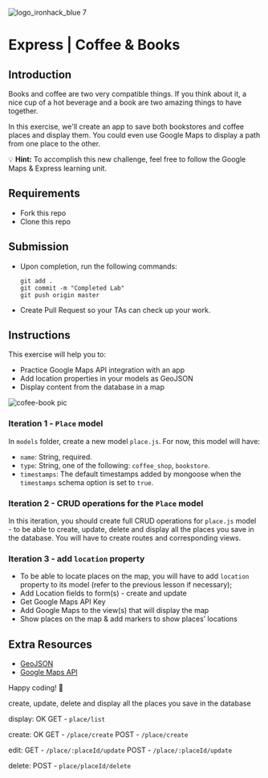 ![logo_ironhack_blue 7](https://user-images.githubusercontent.com/23629340/40541063-a07a0a8a-601a-11e8-91b5-2f13e4e6b441.png)

# Express | Coffee & Books

## Introduction

Books and coffee are two very compatible things. If you think about it, a nice cup of a hot beverage and a book are two amazing things to have together.

In this exercise, we'll create an app to save both bookstores and coffee places and display them. You could even use Google Maps to display a path from one place to the other.

:bulb: **Hint:** To accomplish this new challenge, feel free to follow the Google Maps & Express learning unit.

## Requirements

- Fork this repo
- Clone this repo

## Submission

- Upon completion, run the following commands:

  ```
  git add .
  git commit -m "Completed Lab"
  git push origin master
  ```

- Create Pull Request so your TAs can check up your work.

## Instructions

This exercise will help you to:

- Practice Google Maps API integration with an app
- Add location properties in your models as GeoJSON
- Display content from the database in a map

![cofee-book pic](https://s3-eu-west-1.amazonaws.com/ih-materials/uploads/upload_141038aa0f5ce10c722722400bfdc6d5.jpg)

### Iteration 1 - `Place` model

In `models` folder, create a new model `place.js`. For now, this model will have:

- `name`: String, required.
- `type`: String, one of the following: `coffee_shop`, `bookstore`.
- `timestamps`: The default timestamps added by mongoose when the `timestamps` schema option is set to `true`.

### Iteration 2 - CRUD operations for the `Place` model

In this iteration, you should create full CRUD operations for `place.js` model - to be able to create, update, delete and display all the places you save in the database. You will have to create routes and corresponding views.

### Iteration 3 - add `location` property

- To be able to locate places on the map, you will have to add `location` property to its model (refer to the previous lesson if necessary);
- Add Location fields to form(s) - create and update
- Get Google Maps API Key
- Add Google Maps to the view(s) that will display the map
- Show places on the map & add markers to show places’ locations

## Extra Resources

- [GeoJSON](http://geojson.org/geojson-spec.html#introduction)
- [Google Maps API](https://developers.google.com/maps/)

Happy coding! 💙

create, update, delete and display all the places you save in the database

display: OK
GET - `place/list`

create: OK
GET - `/place/create`
POST - `/place/create`

edit:
GET - `/place/:placeId/update`
POST - `/place/:placeId/update`

delete:
POST - `place/placeId/delete`
